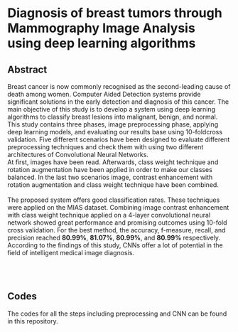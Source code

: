 # Diagnosis of breast tumors through Mammography Image Analysis using deep learning algorithms
## Abstract
Breast cancer is now commonly recognised as the second-leading cause of death among women. Computer Aided Detection systems provide significant solutions in the early detection and diagnosis of this cancer. The main objective of this study is to develop a system using deep learning algorithms to classify breast lesions into malignant, benign, and normal. This study contains three phases, image preprocessing phase, applying deep learning models, and evaluating our results base using 10-foldcross validation. Five different scenarios have been designed to evaluate different preprocessing techniques and check them with using two different architectures of Convolutional Neural Networks. <br>At first, images have been read. Afterwards, class weight technique and rotation augmentation have been applied in order to make our classes balanced. In the last two scenarios image, contrast enhancement with rotation augmentation and class weight technique have been combined.
<br><br>The proposed system offers good classification rates. These techniques were applied on the MIAS dataset. Combining image contrast enhancement with class weight technique applied on a 4-layer convolutional neural network showed great performance and promising outcomes using 10-fold cross validation. For the best method, the accuracy, f-measure, recall, and precision reached **80.99%**, **81.07%**, **80.99%**, and **80.99%** respectively. <br>According to the findings of this study, CNNs offer a lot of potential in the field of intelligent medical image diagnosis.

<br><br> 
## Codes
The codes for all the steps including preprocessing and CNN can be found in this repository.
